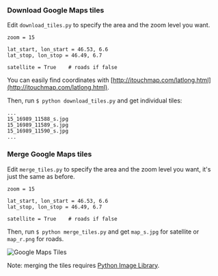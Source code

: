 ### Download Google Maps tiles

Edit `download_tiles.py` to specify the area and the zoom level you want.

    zoom = 15

    lat_start, lon_start = 46.53, 6.6
    lat_stop, lon_stop = 46.49, 6.7

    satellite = True    # roads if false

You can easily find coordinates with [http://itouchmap.com/latlong.html](http://itouchmap.com/latlong.html).

Then, run `$ python download_tiles.py` and get individual tiles:

    ...
    15_16989_11588_s.jpg
    15_16989_11589_s.jpg
    15_16989_11590_s.jpg
    ...

### Merge Google Maps tiles

Edit `merge_tiles.py` to specify the area and the zoom level you want, it's just the same as before.

    zoom = 15

    lat_start, lon_start = 46.53, 6.6
    lat_stop, lon_stop = 46.49, 6.7

    satellite = True    # roads if false

Then, run `$ python merge_tiles.py` and get `map_s.jpg` for satellite or `map_r.png` for roads.

![Google Maps Tiles](https://raw.github.com/nst/gmap_tiles/master/gmap.png)

Note: merging the tiles requires [Python Image Library](http://www.pythonware.com/products/pil/).